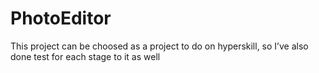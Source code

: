 # PhotoEditor
This project can be choosed as a project to do on hyperskill,
	so I’ve also done test for each stage to it as well
